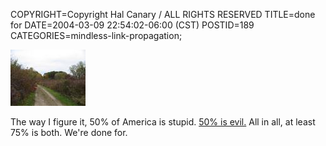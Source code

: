 COPYRIGHT=Copyright Hal Canary / ALL RIGHTS RESERVED
TITLE=done for
DATE=2004-03-09 22:54:02-06:00 (CST)
POSTID=189
CATEGORIES=mindless-link-propagation;

[![[Thumb]](/photos/thumb/2002-10-19-arbor02.jpg)](/photos/2002-10-19-arbor02.jpg)

The way I figure it, 50% of America is stupid. [50% is evil.](http://salon.com/opinion/feature/2004/03/10/osp/) All in all, at least 75% is both. We're done for.

